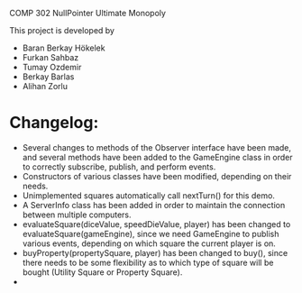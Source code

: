 COMP 302 NullPointer Ultimate Monopoly

This project is developed by 
 * Baran Berkay Hökelek
 * Furkan Sahbaz
 * Tumay Ozdemir
 * Berkay Barlas 
 * Alihan Zorlu
 
 # Changelog:
 
 - Several changes to methods of the Observer interface have been made, and several methods have been added to the GameEngine class in order to correctly subscribe, publish, and perform events.
 - Constructors of various classes have been modified, depending on their needs.
 - Unimplemented squares automatically call nextTurn() for this demo.
 - A ServerInfo class has been added in order to maintain the connection between multiple computers.
 - evaluateSquare(diceValue, speedDieValue, player) has been changed to evaluateSquare(gameEngine), since we need GameEngine to publish various events,    depending on which square the current player is on.
 - buyProperty(propertySquare, player) has been changed to buy(), since there needs to be some flexibility as to which type of square will be bought                            (Utility Square or Property Square).
 -  
 
 